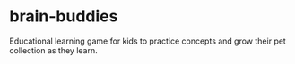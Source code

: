 # brain-buddies
Educational learning game for kids to practice concepts and grow their pet collection as they learn.
